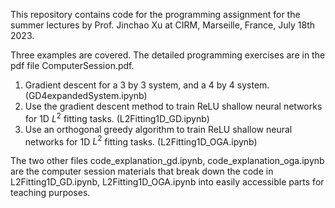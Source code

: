 This repository contains code for the programming assignment for the summer lectures by Prof. Jinchao Xu at CIRM, Marseille, France, July 18th 2023. 

Three examples are covered. The detailed programming exercises are in the pdf file ComputerSession.pdf. 
1. Gradient descent for a 3 by 3 system, and a 4 by 4 system. (GD4expandedSystem.ipynb)
2. Use the gradient descent method to train ReLU shallow neural networks for 1D $L^2$ fitting tasks. (L2Fitting1D_GD.ipynb)
3. Use an orthogonal greedy algorithm to train ReLU shallow neural networks for 1D $L^2$ fitting tasks. (L2Fitting1D_OGA.ipynb)

The two other files code_explanation_gd.ipynb, code_explanation_oga.ipynb are the computer session materials that break down the code in L2Fitting1D_GD.ipynb, L2Fitting1D_OGA.ipynb into easily accessible parts for teaching purposes. 

